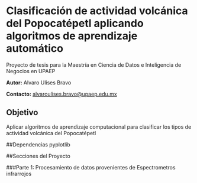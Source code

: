 # Clasificación de actividad volcánica del Popocatépetl aplicando algoritmos de aprendizaje automático
Proyecto de tesis para la Maestría en Ciencia de Datos e Inteligencia de Negocios en UPAEP

**Autor:** Alvaro Ulises Bravo

**Contacto:** alvaroulises.bravo@upaep.edu.mx

## Objetivo
Aplicar  algoritmos  de  aprendizaje  computacional  para  clasificar  los  tipos  de actividad volcánica del Popocatépetl

##Dependencias
pyplotlib


##Secciones del Proyecto

###Parte 1: Procesamiento de datos provenientes de Espectrometros infrarrojos
